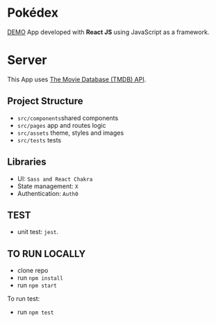 # Pokédex

[DEMO](https://)
App developed with **React JS** using JavaScript as a framework.

# Server

This App uses [The Movie Database (TMDB) API](https://api.themoviedb.org/).

## Project Structure

- ``src/components``shared components
- ``src/pages``     app and routes logic
- ``src/assets``    theme, styles and images
- ``src/tests``     tests


## Libraries
- UI: `Sass and React Chakra`
- State management: `X` 
- Authentication: `Auth0`

## TEST
- unit test: `jest`.


## TO RUN LOCALLY
- clone repo
- run `npm install`
- run `npm start`

To run test:
- run `npm test`
